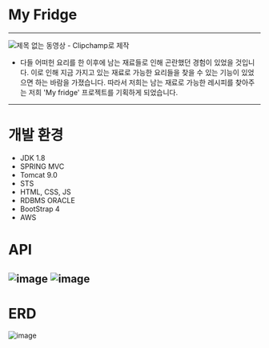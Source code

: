 # My Fridge
---
![제목 없는 동영상 - Clipchamp로 제작](https://github.com/tjehdgh/myfridge/assets/146055280/47b947bf-b6dc-41de-8695-24c356d28d40)<br>
* 다들 어떠헌 요리를 한 이후에 남는 
재료들로 인해 곤란했던 경험이 있었을 것입니다.
이로 인해 지금 가지고 있는 재료로 
가능한 요리들을 찾을 수 있는 기능이 있었으면 하는 바람을 가졌습니다.
따라서 저희는 남는 재료로 가능한 
레시피를 찾아주는 저희 'My fridge' 프로젝트를 기획하게 되었습니다.

---
# 개발 환경
* JDK 1.8
* SPRING MVC
* Tomcat 9.0
* STS
* HTML, CSS, JS
* RDBMS ORACLE
* BootStrap 4<br>
* AWS

# API
![image](https://github.com/tjehdgh/myfridge/assets/146055280/7b17ecd4-0b28-4d36-bb14-5f861e6a93ce)  ![image](https://github.com/tjehdgh/myfridge/assets/146055280/0442a9be-636a-4804-9da8-5b902333b23d) 
---

# ERD
![image](https://github.com/tjehdgh/myfridge/assets/146055280/3045d3bb-ea0c-4326-af6c-1faafb7a2a25)
